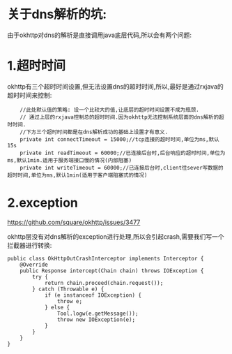 # 关于dns解析的坑:

由于okhttp对dns的解析是直接调用java底层代码,所以会有两个问题:



# 1.超时时间

okhttp有三个超时时间设置,但无法设置dns的超时时间,所以,最好是通过rxjava的超时时间来控制:

```
	//此处默认值的策略: 设一个比较大的值,让底层的超时时间设置不成为瓶颈.
    // 通过上层的rxjava控制总的超时时间.因为okhttp无法控制系统层面的dns解析的超时时间.
    //下方三个超时时间都是在dns解析成功的基础上设置才有意义.
    private int connectTimeout = 15000;//tcp连接的超时时间,单位为ms,默认15s
    private int readTimeout = 60000;//已连接后台时,后台响应的超时时间,单位为ms,默认1min.适用于服务端接口慢的情况(内部阻塞)
    private int writeTimeout = 60000;//已连接后台时,client往sever写数据的超时时间,单位为ms,默认1min(适用于客户端阻塞式的情况)
```





# 2.exception

https://github.com/square/okhttp/issues/3477

okhttp层没有对dns解析的exception进行处理,所以会引起crash,需要我们写一个拦截器进行转换:

```
public class OkHttpOutCrashInterceptor implements Interceptor {
    @Override
    public Response intercept(Chain chain) throws IOException {
        try {
            return chain.proceed(chain.request());
        } catch (Throwable e) {
            if (e instanceof IOException) {
                throw e;
            } else {
                Tool.logw(e.getMessage());
                throw new IOException(e);
            }
        }
    }
}
```



